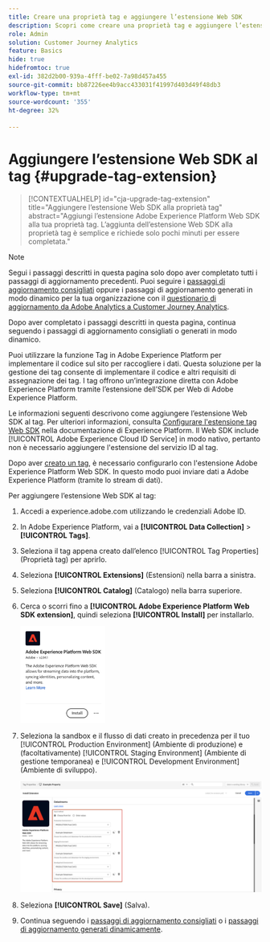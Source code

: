 ```yaml
---
title: Creare una proprietà tag e aggiungere l’estensione Web SDK
description: Scopri come creare una proprietà tag e aggiungere l’estensione Web SDK
role: Admin
solution: Customer Journey Analytics
feature: Basics
hide: true
hidefromtoc: true
exl-id: 382d2b00-939a-4fff-be02-7a98d457a455
source-git-commit: bb87226ee4b9acc433031f41997d403d49f48db3
workflow-type: tm+mt
source-wordcount: '355'
ht-degree: 32%

---
```


# Aggiungere l’estensione Web SDK al tag {#upgrade-tag-extension}

<!-- markdownlint-disable MD034 -->

>[!CONTEXTUALHELP]
>id="cja-upgrade-tag-extension"
>title="Aggiungere l’estensione Web SDK alla proprietà tag"
>abstract="Aggiungi l’estensione Adobe Experience Platform Web SDK alla tua proprietà tag. L’aggiunta dell’estensione Web SDK alla proprietà tag è semplice e richiede solo pochi minuti per essere completata."

<!-- markdownlint-enable MD034 -->

>[!NOTE]
> 
>Segui i passaggi descritti in questa pagina solo dopo aver completato tutti i passaggi di aggiornamento precedenti. Puoi seguire i [passaggi di aggiornamento consigliati](/help/getting-started/cja-upgrade/cja-upgrade-recommendations.md#recommended-upgrade-steps-for-most-organizations) oppure i passaggi di aggiornamento generati in modo dinamico per la tua organizzazione con il [questionario di aggiornamento da Adobe Analytics a Customer Journey Analytics](https://gigazelle.github.io/cja-ttv/).
>
>Dopo aver completato i passaggi descritti in questa pagina, continua seguendo i passaggi di aggiornamento consigliati o generati in modo dinamico.

Puoi utilizzare la funzione Tag in Adobe Experience Platform per implementare il codice sul sito per raccogliere i dati. Questa soluzione per la gestione dei tag consente di implementare il codice e altri requisiti di assegnazione dei tag. I tag offrono un’integrazione diretta con Adobe Experience Platform tramite l’estensione dell’SDK per Web di Adobe Experience Platform.

Le informazioni seguenti descrivono come aggiungere l’estensione Web SDK al tag. Per ulteriori informazioni, consulta [Configurare l&#39;estensione tag Web SDK](https://experienceleague.adobe.com/en/docs/experience-platform/tags/extensions/client/web-sdk/web-sdk-extension-configuration) nella documentazione di Experience Platform. Il Web SDK include [!UICONTROL Adobe Experience Cloud ID Service] in modo nativo, pertanto non è necessario aggiungere l&#39;estensione del servizio ID al tag.

Dopo aver [creato un tag](/help/getting-started/cja-upgrade/cja-upgrade-tag-property.md), è necessario configurarlo con l&#39;estensione Adobe Experience Platform Web SDK. In questo modo puoi inviare dati a Adobe Experience Platform (tramite lo stream di dati).

Per aggiungere l’estensione Web SDK al tag:

1. Accedi a experience.adobe.com utilizzando le credenziali Adobe ID.

1. In Adobe Experience Platform, vai a **[!UICONTROL Data Collection]** > **[!UICONTROL Tags]**.

1. Seleziona il tag appena creato dall’elenco [!UICONTROL Tag Properties] (Proprietà tag) per aprirlo.

1. Seleziona **[!UICONTROL Extensions]** (Estensioni) nella barra a sinistra.

1. Seleziona **[!UICONTROL Catalog]** (Catalogo) nella barra superiore.

1. Cerca o scorri fino a **[!UICONTROL Adobe Experience Platform Web SDK extension]**, quindi seleziona **[!UICONTROL Install]** per installarlo.

   <img src="assets/aepwebsdk-extension.png" width="35%"/>

1. Seleziona la sandbox e il flusso di dati creato in precedenza per il tuo [!UICONTROL Production Environment] (Ambiente di produzione) e (facoltativamente) [!UICONTROL Staging Environment] (Ambiente di gestione temporanea) e [!UICONTROL Development Environment] (Ambiente di sviluppo).

   ![Configurazione dell’estensione AEP Web SDK](assets/aepwebsk-extension-datastreams.png)

1. Seleziona **[!UICONTROL Save]** (Salva).

1. Continua seguendo i [passaggi di aggiornamento consigliati](/help/getting-started/cja-upgrade/cja-upgrade-recommendations.md#recommended-upgrade-steps-for-most-organizations) o i [passaggi di aggiornamento generati dinamicamente](https://gigazelle.github.io/cja-ttv/).
